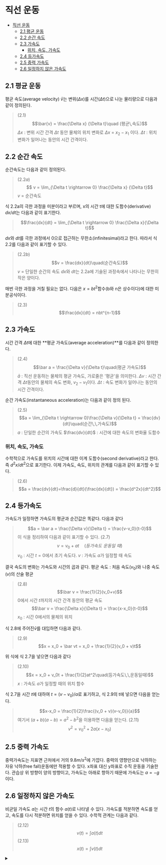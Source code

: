
# 직선 운동

- [직선 운동](#직선-운동)
  - [2.1 평균 운동](#21-평균-운동)
  - [2.2 순간 속도](#22-순간-속도)
  - [2.3 가속도](#23-가속도)
    - [위치, 속도, 가속도](#위치-속도-가속도)
  - [2.4 등가속도](#24-등가속도)
  - [2.5 중력 가속도](#25-중력-가속도)
  - [2.6 일정하지 않은 가속도](#26-일정하지-않은-가속도)

## 2.1 평균 운동
평균 속도(average velocity) $\bar{v}$는 변위($\Delta x$)를 시간($\Delta t$)으로 나눈 물리량으로 다음과 같이 정의된다.

>$(2.1)$
>$$\bar{v} = \frac{\Delta x} {\Delta t}\quad (평균\,속도)$$
>$\Delta x$ : 변위 시간 간격 $\Delta t$ 동안 물체의 위치 변화로 $\Delta x$ = $x_2 - x_1$ 이다.
>$\Delta t$ : 위치 변화가 일어나는 동안의 시간 간격이다.


## 2.2 순간 속도
순간속도는 다음과 같이 정의된다.
>$(2.2a)$
>$$ v = \lim_{\Delta t \rightarrow 0} \frac{\Delta x} {\Delta t}$$
>$v$ = 순간속도

식 2.2a의 극한 과정을 미분이라고 부르며, x의 시간 t에 대한 도함수(derivative) $dx/dt$는 다음과 같이 표기한다.
>$$\frac{dx}{dt} = \lim_{\Delta t \rightarrow 0} \frac{\Delta x}{\Delta t}$$

$dx$와 $dt$를 극한 과정에서 0으로 접근하는 무한소(infinitesimal)라고 한다. 따라서 식 2.2를  다음과 같이 표기할 수 있다.

>$(2.2b)$
>$$v = \frac{dx}{dt}\quad(순간속도)$$
>$v$ = 단일한 순간의 속도
>$dx$와 $dt$는 2.2a에 기술된 과정속에서 나타나는 무한히 작은 양이다.

매번 극한 과정을 거칠 필요는 없다. 다음은 $x = bt^2$함수(b와 n은 상수이다)에 대한 미분공식이다.
>$(2.3)$
>$$\frac{dx}{dt} = nbt^{n-1}$$

## 2.3 가속도
시간 간격 $\Delta t$에 대한 **평균 가속도(average acceleration)**를 다음과 같이 정의한다.

>$(2.4)$
>$$\bar a = \frac{\Delta v}{\Delta t}\quad(평균 가속도)$$
>$\bar a$ : 직선 운동하는 물체의 평균 가속도, 가로줄은 '평균'을 의미한다.
>$\Delta v$ : 시간 간격 $\Delta t$동안의 물체의 속도 변화, $v_2-v_1$이다.
>$\Delta t$ : 속도 변화가 일어나는 동안의 시간 간격이다.

순간 가속도(instantaneous acceleration)는 다음과 같이 정의 된다.
>$(2.5)$
>$$a = \lim_{\Delta t \rightarrow 0}\frac{\Delta v}{\Delta 
t} = \frac{dv}{dt}\quad(순간\,\,가속도)$$
>$a$ : 단일한 순간의 가속도
>$\frac{dv}{dt}$ : 시간에 대한 속도의 변화율 도함수

### 위치, 속도, 가속도

수학적으로 가속도를 위치의 시간에 대한 이계 도함수(second derivative)라고 한다. 즉 $d^2x/dt^2$으로 표기한다. 이제 가속도, 속도, 위치의 관계를 다음과 같이 표기할 수 있다.
>$(2.6)$
>$$a = \frac{dv}{dt}=\frac{d}{dt}(\frac{dx}{dt}) = \frac{d^2x}{dt^2}$$

## 2.4 등가속도

가속도가 일정하면 가속도의 평균과 순간값은 똑같다. 다음과 같다
>$$a = \bar a = \frac{\Delta v}{\Delta t} = \frac{v-v_0}{t-0}$$
이 식을 정리하여 다음과 같이 표기할 수 있다.
>$(2.7)$
>$$v=v_0 + at\quad(등가속도\,\,운동일\,\,때)$$
>$v_0$ : 시간 $t=0$에서 초기 속도다.
>$v$ : 가속도 $a$가 일정할 때 속도

결국 속도의 변화는 가속도와 시간의 곱과 같다.
평균 속도 : 처음 속도($v_0$)와 나중 속도($v$)의 산술 평균
>$(2.8)$
>$$\bar v = \frac{1}{2}(v_0+v)$$
0에서 시간 $t$까지의 시간 간격 동안의 평균 속도
>$$\bar v = \frac{\Delta x}{\Delta t} = \frac{x-x_0}{t-0}$$
>$x_0$ : 시간 0에서의 물체의 위치

식 2.8에 주어진$\bar v$를 대입하면 다음과 같다.
>$(2.9)$
>$$x = x_0 + \bar vt = x_0 + \frac{1}{2}(v_0 + v)t$$

위 식에 식 2.7을 넣으면 다음과 같다
>$(2.10)$
>$$x = x_0 + v_0t + \frac{1}{2}at^2\quad(등가속도\,\,운동일때)$$
>$x$ : 가속도 $a$가 일정할 때의 위치 함수

식 2.7을 시간 $t$에 대하여 $t=(v-v_0)/a$로 표기하고, 식 2.9의 t에 넣으면 다음을 얻는다.
>$$x-x_0 = \frac{1}{2}\frac{(v_0 + v)(v-v_0)}{a}$$
여기서 $(a+b)(a-b) = a^2-b^2$을 이용하면 다음을 얻는다.
>$(2.11)$
>$$v^2 = v_0^2 + 2a(x-x_0)$$

## 2.5 중력 가속도
중력가속도는 지표면 근처에서 거의 $9.8m/s^2$에 가깝다. 중력의 영향만으로 낙하하는 자유 낙하(free fall)운동에만 적용할 수 있다. x좌표 대신 y좌표로 수직 운동을 기술한다. 관습상 위 방향이 양의 방향이고, 가속도는 아래로 향하기 때문에 가속도는 $a = -g$이다.

## 2.6 일정하지 않은 가속도

비균일 가속도 $a$는 시간 $t$의 함수 $a(t)$로 나타낼 수 있다. 가속도를 적분하면 속도를 얻고, 속도를 다시 적분하면 위치를 얻을 수 있다. 수학적 관계는 다음과 같다.
>$(2.12)$
>$$v(t) = \int a(t)dt$$
>$(2.13)$
>$$x(t) = \int v(t)dt$$

<details>

<summary></summary>

dfsdfsdfsdfa
</detials>

ㄴㅇㄹㄴㅇㅁㄻ